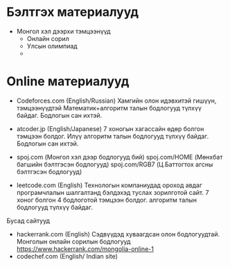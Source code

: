 ﻿# Бэлтгэх материалууд
* Монгол хэл дээрхи тэмцээнүүд
  * Онлайн сорил
  * Улсын олимпиад
  * 
 # Online материалууд
 * Codeforces.com (English/Russian)
  Хамгийн олон идэвхитэй гишүүн, тэмцээнүүдтэй
  Математик+алгоритм талын бодлогууд түлхүү байдаг.
  Бодлогын сан ихтэй.
 
 * atcoder.jp (English/Japanese)
  7 хоногын хагассайн өдөр болгон тэмцээн болдог. 
  Илүү алгоритм талын бодлогууд түлхүү байдаг.
  Бодлогын сан ихтэй.

 * spoj.com (Монгол хэл дээр бодлогууд бий)
   spoj.com/HOME (Мөнхбат багшийн бэлтгэсэн бодлогууд)
   spoj.com/RGB7 (Ц.Баттогтох агсны бэлтгэсэн бодлогууд)
 
 * leetcode.com (English)
  Технологын компаниудад ороход авдаг програмчлалын шалгалтанд бэлдэхэд туслах зорилготой сайт.
  7 хоног болгон 4 бодлоготой тэмцээн болдог.
  алгоритм талын бодлогууд түлхүү байдаг.
   
Бусад сайтууд
 * hackerrank.com (English)
  Сэдвүүдэд хуваагдсан олон бодлогуудтай.
  Монголын онлайн сорилын бодлогууд
  https://www.hackerrank.com/mongolia-online-1
 * codechef.com (English/ Indian site)
